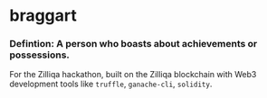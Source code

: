 # braggart
### Defintion: A person who boasts about achievements or possessions.
For the Zilliqa hackathon, built on the Zilliqa blockchain with Web3 development tools like `truffle`, `ganache-cli`, `solidity`.
